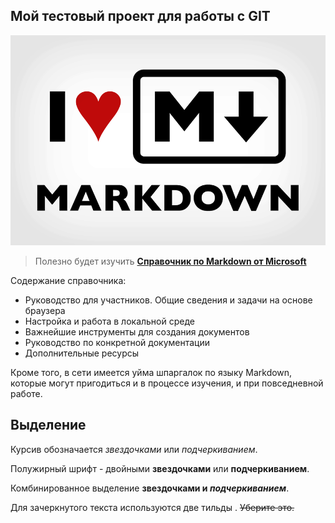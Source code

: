 ## Мой тестовый проект для работы с GIT

![I love Markdown!](/images/ILMarkdown.png)

>Полезно будет изучить [**Справочник по Markdown от Microsoft**](https://docs.microsoft.com/ru-ru/contribute/markdown-reference)

Содержание справочника:
* Руководство для участников. Общие сведения и задачи на основе браузера
* Настройка и работа в локальной среде
* Важнейшие инструменты для создания документов
* Руководство по конкретной документации
* Дополнительные ресурсы

Кроме того, в сети имеется уйма шпаргалок по языку Markdown, которые могут пригодиться и в процессе изучения, и при повседневной работе.

## Выделение
Курсив обозначается *звездочками* или _подчеркиванием_.

Полужирный шрифт - двойными **звездочками** или __подчеркиванием__.

Комбинированное выделение **звездочками и _подчеркиванием_**.

Для зачеркнутого текста используются две тильды . ~~Уберите это.~~